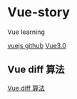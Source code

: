 <!--
 * @Descripttion: 
 * @version: 
 * @Author: matias tang
 * @Date: 2020-08-17 17:00:15
 * @LastEditors: tangdaoyong
 * @LastEditTime: 2021-02-18 11:31:10
-->
# Vue-story
Vue learning

[vuejs github](https://github.com/vuejs)
[Vue3.0](https://github.com/vuejs/vue-next)

## Vue diff 算法

[Vue diff 算法](https://github.com/matiastang/Vue/blob/master/md/diff.md)